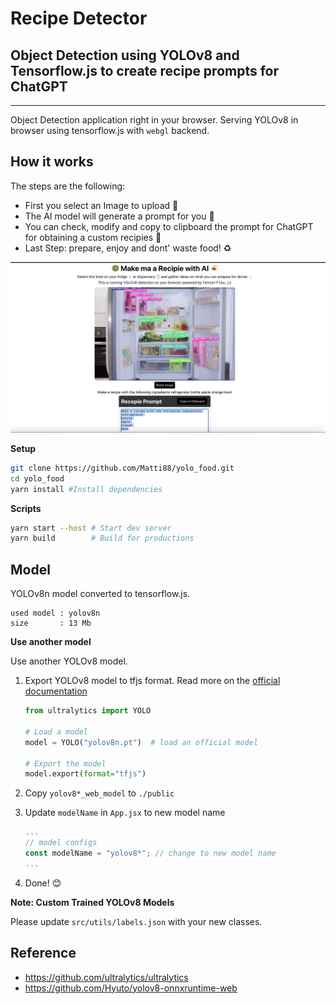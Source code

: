 # Recipe Detector
## Object Detection using YOLOv8 and Tensorflow.js to create recipe prompts for ChatGPT


---

Object Detection application right in your browser. Serving YOLOv8 in browser using tensorflow.js
with `webgl` backend.


## How it works
The steps are the following:
- First you select an Image to upload 📸
- The AI model will generate a prompt for you 🧠
- You can check, modify and copy to clipboard the prompt for ChatGPT for obtaining a custom recipies 🍱
- Last Step: prepare, enjoy and dont' waste food! ♻️


![How it works](public/HowITworks.png)



**Setup**

```bash
git clone https://github.com/Matti88/yolo_food.git
cd yolo_food
yarn install #Install dependencies
```

**Scripts**

```bash
yarn start --host # Start dev server
yarn build        # Build for productions
```

## Model

YOLOv8n model converted to tensorflow.js.

```
used model : yolov8n
size       : 13 Mb
```

**Use another model**

Use another YOLOv8 model.

1. Export YOLOv8 model to tfjs format. Read more on the [official documentation](https://docs.ultralytics.com/tasks/detection/#export)

   ```python
   from ultralytics import YOLO

   # Load a model
   model = YOLO("yolov8n.pt")  # load an official model

   # Export the model
   model.export(format="tfjs")
   ```

2. Copy `yolov8*_web_model` to `./public`
3. Update `modelName` in `App.jsx` to new model name
   ```jsx
   ...
   // model configs
   const modelName = "yolov8*"; // change to new model name
   ...
   ```
4. Done! 😊

**Note: Custom Trained YOLOv8 Models**

Please update `src/utils/labels.json` with your new classes.

## Reference

- https://github.com/ultralytics/ultralytics
- https://github.com/Hyuto/yolov8-onnxruntime-web
